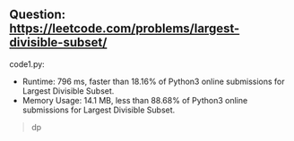 ## Question: https://leetcode.com/problems/largest-divisible-subset/

code1.py:
* Runtime: 796 ms, faster than 18.16% of Python3 online submissions for Largest Divisible Subset.
* Memory Usage: 14.1 MB, less than 88.68% of Python3 online submissions for Largest Divisible Subset.
> dp